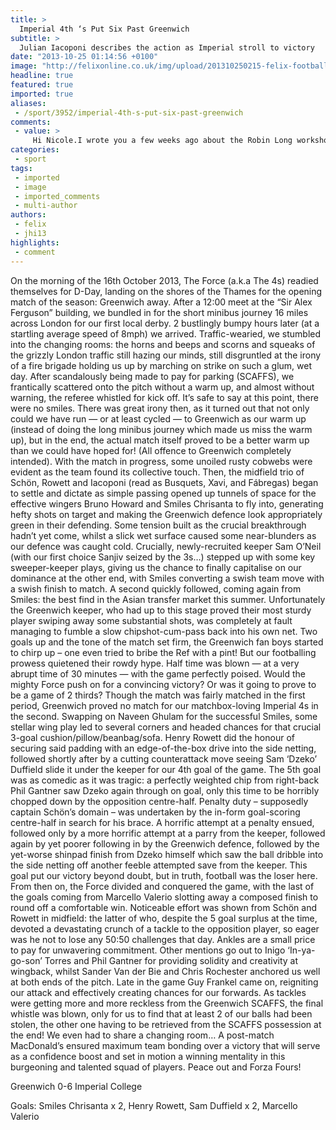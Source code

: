 ```yaml
---
title: >
  Imperial 4th ‘s Put Six Past Greenwich
subtitle: >
  Julian Iacoponi describes the action as Imperial stroll to victory
date: "2013-10-25 01:14:56 +0100"
image: "http://felixonline.co.uk/img/upload/201310250215-felix-football-training-photo.jpg"
headline: true
featured: true
imported: true
aliases:
 - /sport/3952/imperial-4th-s-put-six-past-greenwich
comments:
 - value: >
     Hi Nicole.I wrote you a few weeks ago about the Robin Long workshop. I am one of Kelli's 2011 spinrg alums. Wish I could attend Robin's workshop but it now looks like I will be in LA that week. I am taking Kelley Ryden's workshop in a few weeks though.These are fantastic shots. Mind sharing the lens you used and what actions you are working with? If it's easier you can email me instead of posting. Also, as I think you know I am based out of Hartford. I am looking for a location down south to meet a friend from NY for a shoot. Mind sharing your some locations in the fairfield area that I may be able to meet them at? I understand if you would rather keep them under wraps.
categories:
 - sport
tags:
 - imported
 - image
 - imported_comments
 - multi-author
authors:
 - felix
 - jhi13
highlights:
 - comment
---
```


On the morning of the 16th October 2013, The Force (a.k.a The 4s) readied themselves for D-Day, landing on the shores of the Thames for the opening match of the season: Greenwich away.
 After a 12:00 meet at the “Sir Alex Ferguson” building, we bundled in for the short minibus journey 16 miles across London for our first local derby. 2 bustlingly bumpy hours later (at a startling average speed of 8mph) we arrived. Traffic-wearied, we stumbled into the changing rooms: the horns and beeps and scorns and squeaks of the grizzly London traffic still hazing our minds, still disgruntled at the irony of a fire brigade holding us up by marching on strike on such a glum, wet day. After scandalously being made to pay for parking (SCAFFS), we frantically scattered onto the pitch without a warm up, and almost without warning, the referee whistled for kick off. It’s safe to say at this point, there were no smiles.
 There was great irony then, as it turned out that not only could we have run — or at least cycled ­— to Greenwich as our warm up (instead of doing the long minibus journey which made us miss the warm up), but in the end, the actual match itself proved to be a better warm up than we could have hoped for! (All offence to Greenwich completely intended).
 With the match in progress, some unoiled rusty cobwebs were evident as the team found its collective touch. Then, the midfield trio of Schön, Rowett and Iacoponi (read as Busquets, Xavi, and Fábregas) began to settle and dictate as simple passing opened up tunnels of space for the effective wingers Bruno Howard and Smiles Chrisanta to fly into, generating hefty shots on target and making the Greenwich defence look appropriately green in their defending.
 Some tension built as the crucial breakthrough hadn’t yet come, whilst a slick wet surface caused some near-blunders as our defence was caught cold. Crucially, newly-recruited keeper Sam O’Neil (with our first choice Sanjiv seized by the 3s…) stepped up with some key sweeper-keeper plays, giving us the chance to finally capitalise on our dominance at the other end, with Smiles converting a swish team move with a swish finish to match.
 A second quickly followed, coming again from Smiles: the best find in the Asian transfer market this summer. Unfortunately the Greenwich keeper, who had up to this stage proved their most sturdy player swiping away some substantial shots, was completely at fault managing to fumble a slow chipshot-cum-pass back into his own net.
 Two goals up and the tone of the match set firm, the Greenwich fan boys started to chirp up – one even tried to bribe the Ref with a pint! But our footballing prowess quietened their rowdy hype. Half time was blown — at a very abrupt time of 30 minutes — with the game perfectly poised. Would the mighty Force push on for a convincing victory? Or was it going to prove to be a game of 2 thirds?
 Though the match was fairly matched in the first period, Greenwich proved no match for our matchbox-loving Imperial 4s in the second. Swapping on Naveen Ghulam for the successful Smiles, some stellar wing play led to several corners and headed chances for that crucial 3-goal cushion/pillow/beanbag/sofa. Henry Rowett did the honour of securing said padding with an edge-of-the-box drive into the side netting, followed shortly after by a cutting counterattack move seeing Sam ‘Dzeko’ Duffield slide it under the keeper for our 4th goal of the game.
 The 5th goal was as comedic as it was tragic: a perfectly weighted chip from right-back Phil Gantner saw Dzeko again through on goal, only this time to be horribly chopped down by the opposition centre-half. Penalty duty – supposedly captain Schön’s domain – was undertaken by the in-form goal-scoring centre-half in search for his brace. A horrific attempt at a penalty ensued, followed only by a more horrific attempt at a parry from the keeper, followed again by yet poorer following in by the Greenwich defence, followed by the yet-worse shinpad finish from Dzeko himself which saw the ball dribble into the side netting off another feeble attempted save from the keeper. This goal put our victory beyond doubt, but in truth, football was the loser here.
 From then on, the Force divided and conquered the game, with the last of the goals coming from Marcello Valerio slotting away a composed finish to round off a comfortable win.
 Noticeable effort was shown from Schön and Rowett in midfield: the latter of who, despite the 5 goal surplus at the time, devoted a devastating crunch of a tackle to the opposition player, so eager was he not to lose any 50:50 challenges that day. Ankles are a small price to pay for unwavering commitment.
 Other mentions go out to Inigo ‘In-ya-go-son’ Torres and Phil Gantner for providing solidity and creativity at wingback, whilst Sander Van der Bie and Chris Rochester anchored us well at both ends of the pitch. Late in the game Guy Frankel came on, reigniting our attack and effectively creating chances for our forwards.
 As tackles were getting more and more reckless from the Greenwich SCAFFS, the final whistle was blown, only for us to find that at least 2 of our balls had been stolen, the other one having to be retrieved from the SCAFFS possession at the end! We even had to share a changing room…
 A post-match MacDonald’s ensured maximum team bonding over a victory that will serve as a confidence boost and set in motion a winning mentality in this burgeoning and talented squad of players. Peace out and Forza Fours!

Greenwich 0-6 Imperial College

Goals: Smiles Chrisanta x 2, Henry Rowett, Sam Duffield x 2, Marcello Valerio
